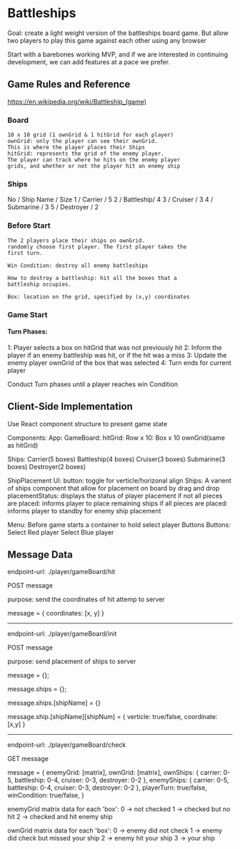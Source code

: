 
# Battleships

Goal: create a light weight version of the battleships
board game. But allow two players to play this game against
each other using any browser

Start with a barebones working MVP, and if we are interested
in continuing development, we can add features at a pace we
prefer.


## Game Rules and Reference

https://en.wikipedia.org/wiki/Battleship_(game)

### Board

    10 x 10 grid (1 ownGrid & 1 hitGrid for each player)
    ownGrid: only the player can see their ownGrid.
    This is where the player places their Ships
    hitGrid: represents the grid of the enemy player.
    The player can track where he hits on the enemy player
    grids, and whether or not the player hit an enemy ship

### Ships

No / Ship Name / Size
1  / Carrier   / 5
2  / Battleship/ 4
3  / Cruiser   / 3
4  / Submarine / 3
5  / Destroyer / 2

### Before Start

    The 2 players place their ships on ownGrid.
    randomly choose first player. The first player takes the
    first turn.

    Win Condition: destroy all enemy battleships

    How to destroy a battleship: hit all the boxes that a
    battleship occupies.

    Box: location on the grid, specified by (x,y) coordinates

### Game Start

#### Turn Phases:
  1: Player selects a box on hitGrid that was not previously hit
  2: Inform the player if an enemy battleship was hit, or if the
     hit was a miss
  3: Update the enemy player ownGrid of the box that was selected
  4: Turn ends for current player

  Conduct Turn phases until a player reaches win Condition

## Client-Side Implementation

Use React component structure to present game state

Components:
App:
  GameBoard:
    hitGrid:
      Row x 10:
        Box x 10
    ownGrid(same as hitGrid)

Ships:
  Carrier(5 boxes)
  Battleship(4 boxes)
  Cruiser(3 boxes)
  Submarine(3 boxes)
  Destroyer(2 boxes)

ShipPlacement UI:
  button: toggle for verticle/horizonal align
  Ships: A varient of ships component that allow for placement on board
  by drag and drop
  placementStatus: displays the status of player placement
    if not all pieces are placed: informs player to place remaining ships
    if all pieces are placed: informs player to standby for enemy ship placement

Menu:
  Before game starts a container to hold select player Buttons
  Buttons:
   Select Red player
   Select Blue player



## Message Data

endpoint-url: ./player/gameBoard/hit

POST message

purpose: send the coordinates of hit attemp to server

message = {
  coordinates: [x, y]
}

---------------------------------------------------------------
endpoint-url: ./player/gameBoard/init

POST message

purpose: send placement of ships to server

message = {};

message.ships = {};

message.ships.[shipName] = {}

message.ship.[shipName][shipNum] = {
  verticle: true/false,
  coordinate: [x,y]
}


---------------------------------------------------------------

endpoint-url: ./player/gameBoard/check

GET message


message = {
  enemyGrid: [matrix],
  ownGrid: [matrix],
  ownShips: {
    carrier: 0-5,
    battleship: 0-4,
    cruiser: 0-3,
    destroyer: 0-2
  },
  enemyShips: {
    carrier: 0-5,
    battleship: 0-4,
    cruiser: 0-3,
    destroyer: 0-2
  },
  playerTurn: true/false,
  winCondition: true/false,
}

enemyGrid matrix data for each 'box':
0 -> not checked
1 -> checked but no hit
2 -> checked and hit enemy ship

ownGrid matrix data for each 'box':
0 -> enemy did not check
1 -> enemy did check but missed your ship
2 -> enemy hit your ship
3 -> your ship
